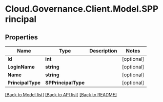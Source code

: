 # Cloud.Governance.Client.Model.SPPrincipal
## Properties

Name | Type | Description | Notes
------------ | ------------- | ------------- | -------------
**Id** | **int** |  | [optional] 
**LoginName** | **string** |  | [optional] 
**Name** | **string** |  | [optional] 
**PrincipalType** | **SPPrincipalType** |  | [optional] 

[[Back to Model list]](../README.md#documentation-for-models) [[Back to API list]](../README.md#documentation-for-api-endpoints) [[Back to README]](../README.md)

